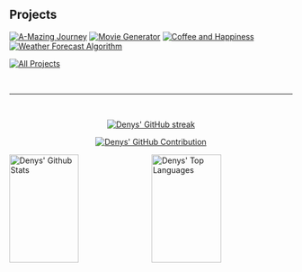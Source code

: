 ## Projects
[![A-Mazing Journey](https://github-readme-stats.vercel.app/api/pin/?username=d3nnyyy&repo=A-MazingJourney&border_color=39D353&bg_color=0D1117&title_color=C9D1D9&text_color=8B949E&icon_color=39D353)](https://github.com/d3nnyyy/A-MazingJourney)
[![Movie Generator](https://github-readme-stats.vercel.app/api/pin/?username=d3nnyyy&repo=movieGenerator&border_color=39D353&bg_color=0D1117&title_color=C9D1D9&text_color=8B949E&icon_color=39D353)](https://github.com/d3nnyyy/movieGenerator)
[![Coffee and Happiness](https://github-readme-stats.vercel.app/api/pin/?username=hurrr1cane&repo=CoffeeAndHappiness&border_color=39D353&bg_color=0D1117&title_color=C9D1D9&text_color=8B949E&icon_color=39D353)](https://github.com/hurrr1cane/CoffeeAndHappiness)
[![Weather Forecast Algorithm](https://github-readme-stats.vercel.app/api/pin/?username=d3nnyyy&repo=weather-forecast-algorithm&border_color=39D353&bg_color=0D1117&title_color=C9D1D9&text_color=8B949E&icon_color=39D353)](https://github.com/d3nnyyy/weather-forecast-algorithm)
<p align="left">
  <a href="https://github.com/d3nnyyy?tab=repositories" target="_blank"><img alt="All Projects" title="All Projects" src="https://img.shields.io/badge/-View%20All%20Projects-39D353?style=for-the-badge"/></a>
</p>

<br/>
<hr/>
<br/>

<p align="center">
  <a href="https://github-readme-streak-stats.herokuapp.com/?user=d3nnyyy&theme=github_dark">
    <img src="https://github-readme-streak-stats.herokuapp.com/?user=d3nnyyy&theme=github_dark" alt="Denys' GitHub streak"/>
  </a>
</p>

<p align="center">
  <a href="https://github.com/d3nnyyy">
    <img src="https://github-profile-summary-cards.vercel.app/api/cards/profile-details?username=d3nnyyy&theme=github_dark" alt="Denys' GitHub Contribution"/>
  </a>
</p>

<a> 
    <a href="https://github.com/d3nnyyy"><img alt="Denys' Github Stats" src="https://denvercoder1-github-readme-stats.vercel.app/api?username=d3nnyyy&show_icons=true&count_private=true&theme=github_dark&title_color=39D353&icon_color=39D353" height="192px" width="49.5%"/></a>
  <a href="https://github.com/d3nnyyy"><img alt="Denys' Top Languages" src="https://denvercoder1-github-readme-stats.vercel.app/api/top-langs/?username=d3nnyyy&langs_count=8&layout=compact&theme=github_dark&title_color=39D353&icon_color=39D353" height="192px" width="49.5%"/></a>
  <br/>
</a>
